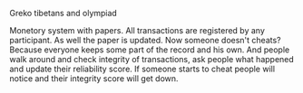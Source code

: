 Greko tibetans and olympiad

Monetory system with papers. All transactions are registered by any participant. As well the paper is updated. Now someone doesn't cheats? Because everyone keeps some part of the record and his own. And people walk around and check integrity of transactions, ask people what happened and update their reliability score. If someone starts to cheat people will notice and their integrity score will get down.
